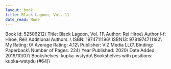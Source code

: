 ```yaml
---
layout: book
title: Black Lagoon, Vol. 11
date_read: None
---
```


Book Id: 52506212\ 
Title: Black Lagoon, Vol. 11\ 
Author: Rei Hiroe\ 
Author l-f: Hiroe, Rei\ 
Additional Authors: \ 
ISBN: 1974711196\ 
ISBN13: 9781974711192\ 
My Rating: 0\ 
Average Rating: 4.12\ 
Publisher: VIZ Media LLC\ 
Binding: Paperback\ 
Number of Pages: 224\ 
Year Published: 2020\ 
Date Added: 2019/10/07\ 
Bookshelves: kupka-wstydu\ 
Bookshelves with positions: kupka-wstydu (#64)\ 

